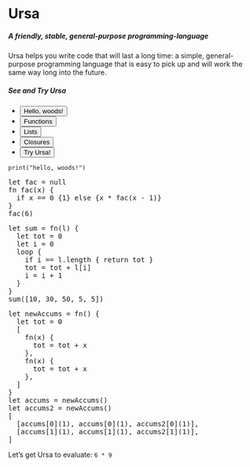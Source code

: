 # Ursa

<div class="row">
    <div class="col-sm-6 mb-3 mb-sm-0">
        <h5>A friendly, stable, general-purpose programming-language</h5>
        Ursa helps you write code that will last a long time: a simple, general-purpose programming language that is easy to pick up and will work the same way long into the future.
    </div>
    <div class="col-sm-6 mb-3 mb-sm-0">
        <div class="card">
            <div class="card-header">
                <h5>See and Try Ursa</h5>
                <ul class="nav nav-tabs card-header-tabs" id="codeTab" role="tablist">
                    <li class="nav-item" role="presentation">
                        <button class="nav-link active" id="hello-tab" data-bs-toggle="tab" data-bs-target="#hello-tab-pane" type="button" role="tab" aria-controls="hello-tab-pane" aria-selected="true">Hello, woods!</button>
                    </li>
                    <li class="nav-item" role="presentation">
                        <button class="nav-link" id="functions-tab" data-bs-toggle="tab" data-bs-target="#functions-tab-pane" type="button" role="tab" aria-controls="functions-tab-pane" aria-selected="false">Functions</button>
                    </li>
                    <li class="nav-item" role="presentation">
                        <button class="nav-link" id="lists-tab" data-bs-toggle="tab" data-bs-target="#lists-tab-pane" type="button" role="tab" aria-controls="lists-tab-pane" aria-selected="false">Lists</button>
                    </li>
                    <li class="nav-item" role="presentation">
                        <button class="nav-link" id="closures-tab" data-bs-toggle="tab" data-bs-target="#closures-tab-pane" type="button" role="tab" aria-controls="closures-tab-pane" aria-selected="false">Closures</button>
                    </li>
                    <li class="nav-item" role="presentation">
                        <button class="nav-link btn btn-primary highlight-button" id="try-tab" data-bs-toggle="tab" data-bs-target="#try-tab-pane" type="button" role="tab" aria-controls="try-tab-pane" aria-selected="false">Try Ursa!</button>
                    </li>
                </ul>
            </div>
            <div class="card-body tab-content">
                <!-- FIXME: template in the demo source files -->
                <div class="tab-pane fade show active" id="hello-tab-pane" role="tabpanel" aria-labelledby="hello-tab" tabindex="0">
                    <code>print("hello, woods!")</code>
                </div>
                <div class="tab-pane fade" id="functions-tab-pane" role="tabpanel" aria-labelledby="functions-tab" tabindex="0">
                    <pre>let fac = null
fn fac(x) {
  if x == 0 {1} else {x * fac(x - 1)}
}
fac(6)</pre>
                </div>
                <div class="tab-pane fade" id="lists-tab-pane" role="tabpanel" aria-labelledby="lists-tab" tabindex="0">
                    <pre>let sum = fn(l) {
  let tot = 0
  let i = 0
  loop {
    if i == l.length { return tot }
    tot = tot + l[i]
    i = i + 1
  }
}
sum([10, 30, 50, 5, 5])</pre>
                </div>
                <div class="tab-pane fade" id="closures-tab-pane" role="tabpanel" aria-labelledby="closures-tab" tabindex="0">
                    <pre>let newAccums = fn() {
  let tot = 0
  [
    fn(x) {
      tot = tot + x
    },
    fn(x) {
      tot = tot + x
    },
  ]
}
let accums = newAccums()
let accums2 = newAccums()
[
  [accums[0](1), accums[0](1), accums2[0](1)],
  [accums[1](1), accums[1](1), accums2[1](1)],
]</pre>
                </div>
                <div class="tab-pane fade" id="try-tab-pane" role="tabpanel" aria-labelledby="try-tab" tabindex="0">
                    <p>Let’s get Ursa to evaluate: <code class="ursa-input">6 * 9</code></p>
                    <p><code class="ursa-result"></code></p>
                </div>
            </div>
        </div>
    </div>
</div>

<script src="/bundle.jsm"></script>
